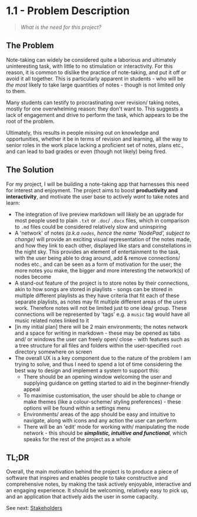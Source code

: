 # 1.1 - Problem Description

> *What is the need for this project?*

## The Problem

Note-taking can widely be considered quite a laborious and ultimately uninteresting task, with little to no stimulation or interactivity. For this reason, it is common to dislike the practice of note-taking, and put it off or avoid it all together. This is particularly apparent in students - who will be *the most* likely to take large quantities of notes - though is not limited only to them.

Many students can testify to procrastinating over revision/ taking notes, mostly for one overwhelming reason: they don't want to. This suggests a lack of engagement and drive to perform the task, which appears to be the root of the problem.

Ultimately, this results in people missing out on knowledge and opportunities, whether it be in terms of revision and learning, all the way to senior roles in the work place lacking a proficient set of notes, plans etc., and can lead to bad grades or even (though not likely) being fired.

## The Solution

For my project, I will be building a note-taking app that harnesses this need for interest and enjoyment. The project aims to boost **productivity and interactivity**, and motivate the user base to actively *want* to take notes and learn:

* The integration of live preview markdown will likely be an upgrade for most people used to plain `.txt` or `.doc`/ `.docx` files, which in comparison to `.md` files could be considered relatively slow and uninspiring
* A 'network' of notes *(a.k.a `nodes`, hence the name 'NodePad', subject to change)* will provide an exciting visual representation of the notes made, and how they link to each other, displayed like stars and constellations in the night sky. This provides an element of entertainment to the task, with the user being able to drag around, add & remove connections/ nodes etc., and can be seen as a form of motivation for the user; the more notes you make, the bigger and more interesting the network(s) of nodes become
* A stand-out feature of the project is to store notes by their connections, akin to how songs are stored in playlists - songs can be stored in multiple different playlists as they have criteria that fit each of these separate playlists, as notes may fit multiple different areas of the users work. Therefore notes will not be limited just to one idea/ group. These connections will be represented by 'tags' e.g. a `music` tag would have all music related notes linked to it
* \[in my initial plan] there will be 2 main environments; the notes network and a space for writing in markdown - these may be opened as tabs and/ or windows the user can freely open/ close - with features such as a tree structure for all files and folders within the user-specified `root` directory somewhere on screen
* The overall UX is a key component due to the nature of the problem I am trying to solve, and thus I need to spend a lot of time considering the best way to design and implement a system to support this:
  * There should be an opening window welcoming the user and supplying guidance on getting started to aid in the beginner-friendly appeal
  * To maximise customisation, the user should be able to change or make themes (like a colour-scheme/ styling preferences) - these options will be found within a settings menu
  * Environments/ areas of the app should be easy and intuitive to navigate, along with icons and any action the user can perform
  * There will be an 'edit' mode for working with/ manipulating the node network - this should be ***simplistic, intuitive and functional***, which speaks for the rest of the project as a whole

## TL;DR

Overall, the main motivation behind the project is to produce a piece of software that inspires and enables people to take constructive and comprehensive notes, by making the task actively enjoyable, interactive and an engaging experience. It should be welcoming, relatively easy to pick up, and an application that actively aids the user in some capacity.

See next: [Stakeholders](1.2-stakeholders.md)